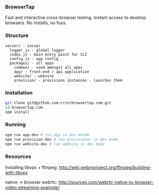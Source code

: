 ### BrowserTap

Fast and interactive cross-browser testing. Instant access to desktop browsers. No installs, no fuss.

### Structure

```
server/ - server
  logger.js - global logger
  index.js - main entry point for CLI
  config.js - app config
  packages/ - all apps
    common/ - used amongst all apps
    app/ - front-end / api application
    website/ - website
    provision/ - provisions instances - launches them
```

### Installation

```bash
git clone git@github.com:crcn/browsertap.com.git
cd browsertap.com
npm install
```

### Running

```bash
npm run app-dev # run app in dev monde
npm run provision-dev # run provisioner in dev mode
npm run website-dev # run website in dev mode
```


### Resources

Installing libvpx + ffmpeg: http://wiki.webmproject.org/ffmpeg/building-with-libvpx

native -> browser webrtc: http://sourcey.com/webrtc-native-to-browser-video-streaming-example/
